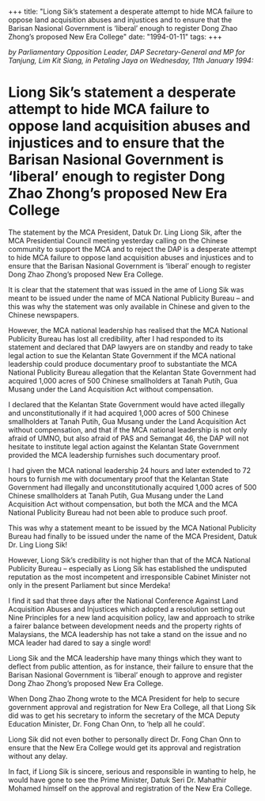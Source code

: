 +++ 
title: "Liong Sik’s statement a desperate attempt to hide MCA failure to oppose land acquisition abuses and injustices and to ensure that the Barisan Nasional Government is ‘liberal’ enough to register Dong Zhao Zhong’s proposed New Era College"
date: "1994-01-11"
tags:
+++

_by Parliamentary Opposition Leader, DAP Secretary-General and MP for Tanjung, Lim Kit Siang, in Petaling Jaya on Wednesday, 11th January  1994:_

# Liong Sik’s statement a desperate attempt to hide MCA failure to oppose land acquisition abuses and injustices and to ensure that the Barisan Nasional Government is ‘liberal’ enough to register Dong Zhao Zhong’s proposed New Era College

The statement by the MCA President, Datuk Dr. Ling Liong Sik, after the MCA Presidential Council meeting yesterday calling on the Chinese community to support the MCA and to reject the DAP is a desperate attempt to hide MCA failure to  oppose land acquisition abuses and injustices and to ensure that the Barisan Nasional Government is ‘liberal’ enough to register Dong Zhao Zhong’s proposed New Era College.</u>

It is clear that the statement that was issued in the ame of Liong Sik was meant to be issued under the name of MCA National Publicity Bureau – and this was why the statement was only available in Chinese and given to the Chinese newspapers.

However, the MCA national leadership has realised that the MCA National Publicity Bureau has lost all credibility, after I had responded to its statement and declared that DAP lawyers are on standby and ready to take legal action to sue the Kelantan State Government if the MCA national leadership could produce documentary proof to substantiate the MCA National Publicity Bureau allegation that the Kelantan State Government had acquired 1,000 acres of 500 Chinese smallholders at Tanah Putih, Gua Musang under the Land Acquisition Act without compensation.

I declared that the Kelantan State Government would have acted illegally and unconstitutionally if it had acquired 1,000 acres of 500 Chinese smallholders at Tanah Putih, Gua Musang under the Land Acquisition Act without compensation, and that if the MCA national leadership is not only afraid of UMNO, but also afraid of PAS and Semangat 46, the DAP will not hesitate to institute legal action against the Kelantan State Government provided the MCA leadership furnishes such documentary proof.

I had given the MCA national leadership 24 hours and later extended to 72 hours to furnish me with documentary proof that the Kelantan State Government had illegally and unconstitutionally acquired 1,000 acres of 500 Chinese smallholders at Tanah Putih, Gua Musang under the Land Acquisition Act without compensation, but both the MCA and the MCA National Publicity Bureau had not been able to produce such proof.

This was why a statement meant to be issued by the MCA National Publicity Bureau had finally to be issued under the name of the MCA President, Datuk Dr. Ling Liong Sik!

However, Liong Sik’s credibility is not higher than that of the MCA National Publicity Bureau – especially as Liong Sik has established the undisputed reputation as the most incompetent and irresponsible Cabinet Minister not only in the present Parliament but since Merdeka!

I find it sad that three days after the National Conference Against Land Acquisition Abuses and Injustices which adopted a resolution setting out Nine Principles for a new land acquisition policy, law and approach to strike a fairer balance between development needs and the property rights of Malaysians, the MCA leadership has not take a stand on the issue and no MCA leader had dared to say a single word!

Liong Sik and the MCA leadership have many things which they want to deflect from public attention, as for instance, their failure to ensure that the Barisan Nasional Government is ‘liberal’ enough to approve and register Dong Zhao Zhong’s proposed New Era College.

When Dong Zhao Zhong wrote to the MCA President for help to secure government approval and registration for New Era College, all that Liong Sik did was to get his secretary to inform the secretary of the MCA Deputy Education Minister, Dr. Fong Chan Onn, to ‘help all he could’.

Liong Sik did not even bother to personally direct Dr. Fong Chan Onn to ensure that the New Era College would get its approval and registration without any delay.

In fact, if Liong Sik is sincere, serious and responsible in wanting to help, he would have gone to see the Prime Minister, Datuk Seri Dr. Mahathir Mohamed himself on the approval and registration of the New Era College.
 
